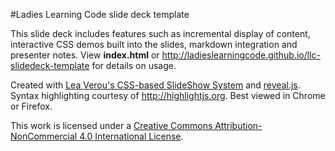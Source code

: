 #Ladies Learning Code slide deck template

This slide deck includes features such as incremental display of content, interactive CSS demos built into the slides, markdown integration and presenter notes. View **index.html** or http://ladieslearningcode.github.io/llc-slidedeck-template for details on usage.

Created with <a href="https://github.com/LeaVerou/csss/sample-slideshow.html">Lea Verou's CSS-based SlideShow System</a> and <a href="http://lab.hakim.se/reveal-js/">reveal.js</a>. Syntax highlighting courtesy of http://highlightjs.org. Best viewed in Chrome or Firefox.

This work is licensed under a <a rel="license" href="http://creativecommons.org/licenses/by-nc/4.0/">Creative Commons Attribution-NonCommercial 4.0 International License</a>.
